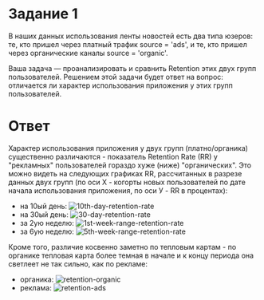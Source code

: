# Задание 1
В наших данных использования ленты новостей есть два типа юзеров: те, кто пришел через платный трафик source = 'ads', и те, кто пришел через органические каналы source = 'organic'.

Ваша задача — проанализировать и сравнить Retention этих двух групп пользователей. 
Решением этой задачи будет ответ на вопрос: отличается ли характер использования приложения у этих групп пользователей. 

# Ответ
Характер использования приложения у двух групп (платно/органика) существенно различаются - показатель Retention Rate (RR) у "рекламных" пользователей гораздо хуже (ниже) "органических".
Это можно видеть на следующих графиках RR, рассчитанных в разрезе данных двух групп 
(по оси Х - когорты новых пользователей по дате начала использования приложения, по оси У - RR в процентах):
* на 10ый день: ![10th-day-retention-rate](https://github.com/usermarat/DA_simulator/assets/87779469/77164f9c-20f9-4805-bee6-45d8119c2b8f)
* на 30ый день: ![30-day-retention-rate](https://github.com/usermarat/DA_simulator/assets/87779469/53eaf1f4-5eb7-46dd-b89c-94682ff9f738)
* за 2ую неделю: ![1st-week-range-retention-rate](https://github.com/usermarat/DA_simulator/assets/87779469/d8f37be5-1c6c-401d-a9da-27b0d1a7ee6f)
* за 6ую неделю: ![5th-week-range-retention-rate](https://github.com/usermarat/DA_simulator/assets/87779469/70b3a65d-1533-48df-8197-9ffcd9692214)


Кроме того, различие косвенно заметно по тепловым картам - по органике тепловая карта более темная в начале и к концу периода она светлеет не так сильно, как по рекламе:
* органика: ![retention-organic](https://github.com/usermarat/DA_simulator/assets/87779469/4a54cc36-0b26-4e16-8b26-dd1f00a85938)
* реклама: ![retention-ads](https://github.com/usermarat/DA_simulator/assets/87779469/efb7628b-3b34-4bbc-8ea2-850b15c9dcd8)
